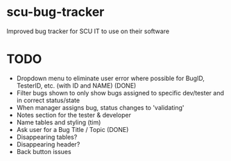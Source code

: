 # scu-bug-tracker
Improved bug tracker for SCU IT to use on their software


# TODO
* Dropdown menu to eliminate user error where possible for BugID, TesterID, etc. (with ID and NAME) (DONE)
* Filter bugs shown to only show bugs assigned to specific dev/tester and in correct status/state 
* When manager assigns bug, status changes to 'validating'
* Notes section for the tester & developer
* Name tables and styling (tim)
* Ask user for a Bug Title / Topic (DONE)
* Disappearing tables?
* Disappearing header?
* Back button issues
